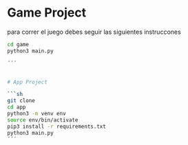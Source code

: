 # Game Project

para correr el juego debes seguir las siguientes instruccones

```sh
cd game
python3 main.py

´´´


# App Project

```sh
git clone
cd app
python3 -m venv env
source env/bin/activate
pip3 install -r requirements.txt
python3 main.py
´´´


